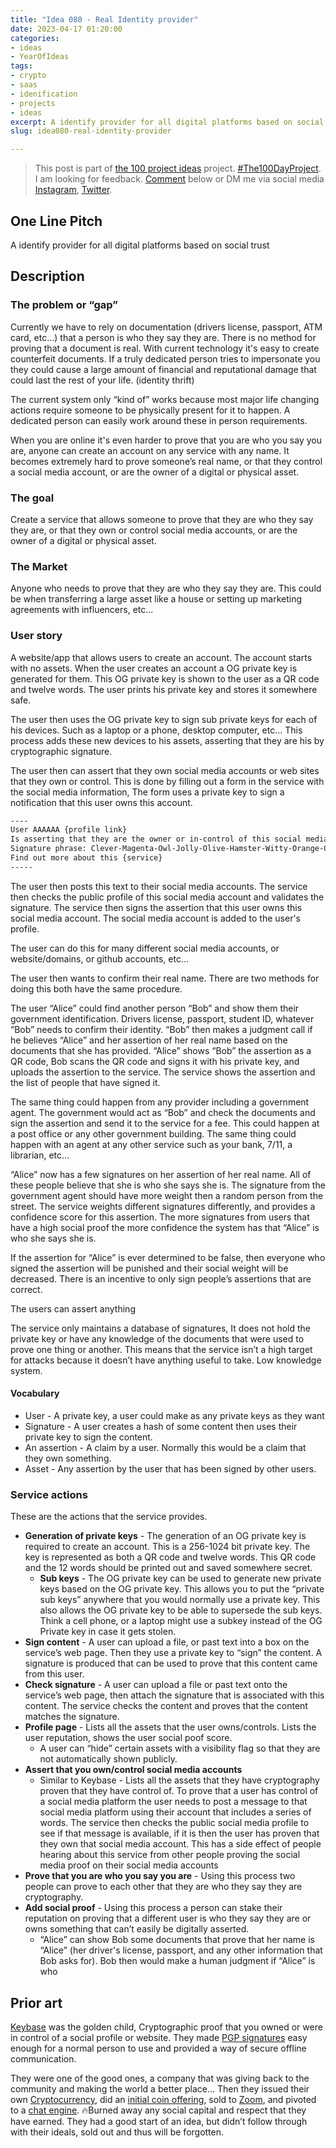 ```yaml
---
title: "Idea 080 - Real Identity provider"
date: 2023-04-17 01:20:00
categories:
- ideas
- YearOfIdeas
tags:
- crypto
- saas
- idenification
- projects
- ideas
excerpt: A identify provider for all digital platforms based on social trust
slug: idea080-real-identity-provider

---
```


> This post is part of [the 100 project ideas](https://blog.abluestar.com/projects/2023-100-ideas/) project. [#The100DayProject](https://www.the100dayproject.org/). I am looking for feedback. <a href='#utterances-comments'>Comment</a> below or DM me via social media <a href="https://instagram.com/funvill" rel="nofollow noopener noreferrer"><i class="fab fa-fw fa-instagram" aria-hidden="true"></i><span class="label">Instagram</span></a>, <a href="https://twitter.com/funvill" rel="nofollow noopener noreferrer"><i class="fab fa-fw fa-twitter" aria-hidden="true"></i><span class="label">Twitter</span></a>.

## One Line Pitch

A identify provider for all digital platforms based on social trust

## Description

### The problem or “gap”

Currently we have to rely on documentation (drivers license, passport, ATM card, etc…) that a person is who they say they are. There is no method for proving that a document is real. With current technology it's easy to create counterfeit documents. If a truly dedicated person tries to impersonate you they could cause a large amount of financial and reputational damage that could last the rest of your life. (identity thrift)

The current system only “kind of” works because most major life changing actions require someone to be physically present for it to happen. A dedicated person can easily work around these in person requirements.

When you are online it's even harder to prove that you are who you say you are, anyone can create an account on any service with any name. It becomes extremely hard to prove someone’s real name, or that they control a social media account, or are the owner of a digital or physical asset.

### The goal

Create a service that allows someone to prove that they are who they say they are, or that they own or control social media accounts, or are the owner of a digital or physical asset.

### The Market

Anyone who needs to prove that they are who they say they are. This could be when transferring a large asset like a house or setting up marketing agreements with influencers, etc...

### User story

A website/app that allows users to create an account. The account starts with no assets. When the user creates an account a OG private key is generated for them. This OG private key is shown to the user as a QR code and twelve words. The user prints his private key and stores it somewhere safe.

The user then uses the OG private key to sign sub private keys for each of his devices. Such as a laptop or a phone, desktop computer, etc… This process adds these new devices to his assets, asserting that they are his by cryptographic signature.

The user then can assert that they own social media accounts or web sites that they own or control. This is done by filling out a form in the service with the social media information, The form uses a private key to sign a notification that this user owns this account.

```txt
----
User AAAAAA {profile link}
Is asserting that they are the owner or in-control of this social media account XXXXX
Signature phrase: Clever-Magenta-Owl-Jolly-Olive-Hamster-Witty-Orange-Chicken-Eager-Gray-Otter
Find out more about this {service}
-----
```

The user then posts this text to their social media accounts. The service then checks the public profile of this social media account and validates the signature. The service then signs the assertion that this user owns this social media account. The social media account is added to the user's profile.

The user can do this for many different social media accounts, or website/domains, or github accounts, etc…

The user then wants to confirm their real name. There are two methods for doing this both have the same procedure.

The user “Alice” could find another person “Bob” and show them their government identification. Drivers license, passport, student ID, whatever “Bob” needs to confirm their identity. “Bob” then makes a judgment call if he believes “Alice” and her assertion of her real name based on the documents that she has provided. “Alice” shows “Bob” the assertion as a QR code, Bob scans the QR code and signs it with his private key, and uploads the assertion to the service. The service shows the assertion and the list of people that have signed it.

The same thing could happen from any provider including a government agent. The government would act as “Bob” and check the documents and sign the assertion and send it to the service for a fee. This could happen at a post office or any other government building. The same thing could happen with an agent at any other service such as your bank, 7/11, a librarian, etc…

“Alice” now has a few signatures on her assertion of her real name. All of these people believe that she is who she says she is. The signature from the government agent should have more weight then a random person from the street. The service weights different signatures differently, and provides a confidence score for this assertion. The more signatures from users that have a high social proof the more confidence the system has that  “Alice” is who she says she is.

If the assertion for “Alice” is ever determined to be false, then everyone who signed the assertion will be punished and their social weight will be decreased. There is an incentive to only sign people’s assertions that are correct.

The users can assert anything

The service only maintains a database of signatures, It does not hold the private key or have any knowledge of the documents that were used to prove one thing or another. This means that the service isn’t a high target for attacks because it doesn’t have anything useful to take. Low knowledge system.

#### Vocabulary

- User - A private key, a user could make as any private keys as they want
- Signature - A user creates a hash of some content then uses their private key to sign the content.
- An assertion - A claim by a user. Normally this would be a claim that they own something.
- Asset - Any assertion by the user that has been signed by other users.

### Service actions

These are the actions that the service provides.

- **Generation of private keys** - The generation of an OG private key is required to create an account. This is a 256-1024 bit private key. The key is represented as both a QR code and twelve words. This QR code and the 12 words should be printed out and saved somewhere secret.
  - **Sub keys** - The OG private key can be used to generate new private keys based on the OG private key. This allows you to put the “private sub keys” anywhere that you would normally use a private key. This also allows the OG private key to be able to supersede the sub keys. Think a cell phone, or a laptop might use a subkey instead of the OG Private key in case it gets stolen.
- **Sign content** - A user can upload a file, or past text into a box on the service’s web page. Then they use a private key to “sign” the content. A signature is produced that can be used to prove that this content came from this user.
- **Check signature** - A user can upload a file or past text onto the service’s web page, then attach the signature that is associated with this content. The service checks the content and proves that the content matches the signature.
- **Profile page** - Lists all the assets that the user owns/controls. Lists the user reputation, shows the user social poof score.
  - A user can “hide” certain assets with a visibility flag so that they are not automatically shown publicly.
- **Assert that you own/control social media accounts**
  - Similar to Keybase - Lists all the assets that they have cryptography proven that they have control of. To prove that a user has control of a social media platform the user needs to post a message to that social media platform using their account that includes a series of words. The service then checks the public social media  profile to see if that message is available, if it is then the user has proven that they own that social media account. This has a side effect of people hearing about this service from other people proving the social media proof on their social media accounts
- **Prove that you are who you say you are** - Using this process two people can prove to each other that they are who they say they are cryptography.
- **Add social proof** - Using this process a person can stake their reputation on proving that a different user is who they say they are or owns something that can’t easily be digitally asserted.
  - “Alice” can show Bob some documents that prove that her name is “Alice” (her driver's license, passport, and any other information that Bob asks for). Bob then would make a human judgment if “Alice” is who

## Prior art

[Keybase](https://keybase.io/funvill) was the golden child, Cryptographic proof that you owned or were in control of a social profile or website. They made [PGP signatures](https://en.wikipedia.org/wiki/Pretty_Good_Privacy) easy enough for a normal person to use and provided a way of secure offline communication.

They were one of the good ones, a company that was giving back to the community and making the world a better place… Then they issued their own [Cryptocurrency](https://coinmarketcap.com/currencies/stellar/), did an [initial coin offering](https://keybase.io/blog/keybase-and-zcash), sold to [Zoom](https://keybase.io/blog/keybase-joins-zoom), and pivoted to a [chat engine](https://keybase.io/docs/the_app/install_windows). 🔥Burned away any social capital and respect that they have earned. They had a good start of an idea, but didn’t follow through with their ideals, sold out and thus will be forgotten.
